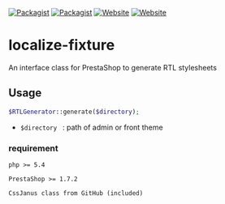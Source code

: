 [![Packagist](https://img.shields.io/packagist/v/ipresta/localize-fixture.svg?style=plastic)](https://packagist.org/packages/ipresta/localize-fixture)
[![Packagist](https://img.shields.io/packagist/l/iPresta/localize-fixture.svg?style=plastic)](https://github.com/iPresta/localize-fixture)
[![Website](https://img.shields.io/website-up-down-green-red/http/shields.io.svg?label=prestashop&style=plastic)](https://prestashop.com)
[![Website](https://img.shields.io/website-up-down-green-red/http/shields.io.svg?label=iPresta&style=plastic)](http://ipresta.ir)

# localize-fixture

An interface class for PrestaShop to generate RTL stylesheets

## Usage
```php
$RTLGenerator::generate($directory);
```

* ``$directory `` : path of admin or front theme

### requirement
``
php >= 5.4
``

``
PrestaShop >= 1.7.2
``

``
CssJanus class from GitHub (included)
``
